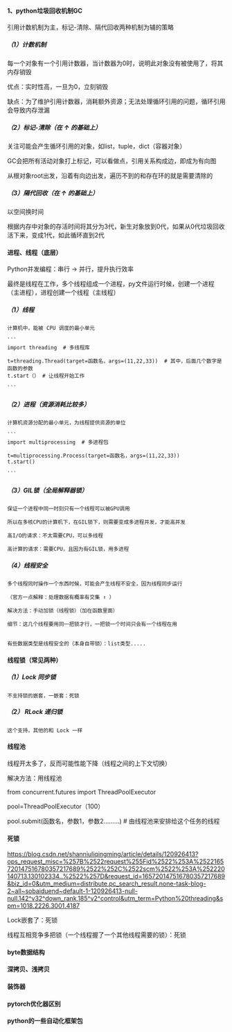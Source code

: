 #### 1、python垃圾回收机制GC

引用计数机制为主，标记-清除、隔代回收两种机制为辅的策略

  ##### （1）计数机制
  
  每一个对象有一个引用计数器，当计数器为0时，说明此对象没有被使用了，将其内存销毁
  
  优点：实时性高，一旦为0，立刻销毁
  
  缺点：为了维护引用计数器，消耗额外资源；无法处理循环引用的问题，循环引用会导致内存泄漏
    
  ##### （2）标记-清除（在 ↑ 的基础上）
  
  关注可能会产生循环引用的对象，如list，tuple，dict（容器对象）
  
  GC会把所有活动对象打上标记，可以看做点，引用关系构成边，即成为有向图
  
  从根对象root出发，沿着有向边出发，遍历不到的和存在环的就是需要清除的
  

  ##### （3）隔代回收（在 ↑ 的基础上）
  
  以空间换时间
  
  根据内存中对象的存活时间将其分为3代，新生对象放到0代，如果从0代垃圾回收活下来，变成1代，如此循环直到2代
  

#### 进程、线程（底层）


Python并发编程：串行 → 并行，提升执行效率

最终是线程在工作，多个线程组成一个进程，py文件运行时候，创建一个进程（主进程），进程创建一个线程（主线程）

##### （1）线程

    计算机中，能被 CPU 调度的最小单元
    
    ```
    import threading  # 多线程库

    t=threading.Thread(target=函数名，args=(11,22,33))  # 其中，后面几个数字是函数的参数
    t.start（） # 让线程开始工作

    ```

    
##### （2）进程（资源消耗比较多）

    计算机资源分配的最小单元，为线程提供资源的单位
    
    ```
    import multiprocessing  # 多进程包
    
    t=multiprocessing.Process(target=函数名，args=(11,22,33))
    t.start()
    
    ```
##### （3）GIL锁（全局解释器锁）

    保证一个进程中同一时刻只有一个线程可以被GPU调用
    
    所以在多核CPU的计算机下，在GIL锁下，则需要变成多进程并发，才能高并发
    
    高I/O的请求：不太需要CPU，可以多线程
    
    高计算的请求：需要CPU，且因为有GIL锁，用多进程
    
 ##### （4）线程安全
 
    多个线程同时操作一个东西时候，可能会产生线程不安全，因为线程同步运行
    
    （官方一点解释：处理数据有概率有交集 ↑ ）
    
    解决方法：手动加锁（线程锁）（加在函数里面）
    
    细节：这几个线程要用同一把锁才行，一把锁一个时间只会有一个线程在用
    
    
    有些数据类型是线程安全的（本身自带锁）：list类型.....
    
    
#### 线程锁（常见两种）

##### （1）Lock 同步锁

    不支持锁的嵌套，一嵌套：死锁

##### （2） RLock 递归锁

    这个支持，其他的和 Lock 一样
    
#### 线程池

线程开太多了，反而可能性能下降（线程之间的上下文切换）

解决方法：用线程池

from concurrent.futures import ThreadPoolExecutor

pool=ThreadPoolExecutor（100）

pool.submit(函数名，参数1，参数2.........)  # 由线程池来安排给这个任务的线程




#### 死锁

https://blog.csdn.net/shanniuliqingming/article/details/120926413?ops_request_misc=%257B%2522request%255Fid%2522%253A%2522165720147516780357217689%2522%252C%2522scm%2522%253A%252220140713.130102334..%2522%257D&request_id=165720147516780357217689&biz_id=0&utm_medium=distribute.pc_search_result.none-task-blog-2~all~sobaiduend~default-1-120926413-null-null.142^v32^down_rank,185^v2^control&utm_term=Python%20threading&spm=1018.2226.3001.4187

Lock嵌套了：死锁

线程互相竞争多把锁（一个线程握了一个其他线程需要的锁）：死锁



#### byte数据结构

#### 深拷贝、浅拷贝

#### 装饰器

#### pytorch优化器区别

#### python的一些自动化框架包
